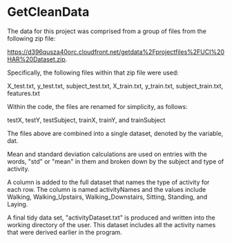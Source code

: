 GetCleanData
============

The data for this project was comprised from a group of files from the following zip file:

https://d396qusza40orc.cloudfront.net/getdata%2Fprojectfiles%2FUCI%20HAR%20Dataset.zip.  

Specifically, the following files within that zip file were used: 

X_test.txt, y_test.txt, subject_test.txt, X_train.txt, y_train.txt, subject_train.txt, features.txt

Within the code, the files are renamed for simplicity, as follows:

testX, testY, testSubject, trainX, trainY, and trainSubject

The files above are combined into a single dataset, denoted by the variable, dat.

Mean and standard deviation calculations are used on entries with the words, "std" or "mean" in them and broken down by the subject and type of activity.  

A column is added to the full dataset that names the type of activity for each row.  The column is named activityNames and the values include Walking, Walking_Upstairs, Walking_Downstairs, Sitting, Standing, and Laying.  

A final tidy data set, "activityDataset.txt" is produced and written into the working directory of the user.  This dataset includes all the activity names that were derived earlier in the program.  
